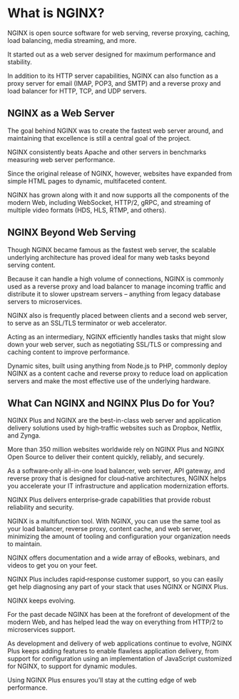 # What is NGINX?
NGINX is open source software for web serving, reverse proxying, caching, load balancing, media streaming, and more. 

It started out as a web server designed for maximum performance and stability. 

In addition to its HTTP server capabilities, NGINX can also function as a proxy server for email (IMAP, POP3, and SMTP) and a reverse proxy and load balancer for HTTP, TCP, and UDP servers.

## NGINX as a Web Server
The goal behind NGINX was to create the fastest web server around, and maintaining that excellence is still a central goal of the project. 

NGINX consistently beats Apache and other servers in benchmarks measuring web server performance. 

Since the original release of NGINX, however, websites have expanded from simple HTML pages to dynamic, multifaceted content. 

NGINX has grown along with it and now supports all the components of the modern Web, including WebSocket, HTTP/2, gRPC, and streaming of multiple video formats (HDS, HLS, RTMP, and others).
 

## NGINX Beyond Web Serving
Though NGINX became famous as the fastest web server, the scalable underlying architecture has proved ideal for many web tasks beyond serving content. 

Because it can handle a high volume of connections, NGINX is commonly used as a reverse proxy and load balancer to manage incoming traffic and distribute it to slower upstream servers – anything from legacy database servers to microservices.

NGINX also is frequently placed between clients and a second web server, to serve as an SSL/TLS terminator or web accelerator.

Acting as an intermediary, NGINX efficiently handles tasks that might slow down your web server, such as negotiating SSL/TLS or compressing and caching content to improve performance. 

Dynamic sites, built using anything from Node.js to PHP, commonly deploy NGINX as a content cache and reverse proxy to reduce load on application servers and make the most effective use of the underlying hardware.

## What Can NGINX and NGINX Plus Do for You?
NGINX Plus and NGINX are the best-in-class web server and application delivery solutions used by high‑traffic websites such as Dropbox, Netflix, and Zynga.

More than 350 million websites worldwide rely on NGINX Plus and NGINX Open Source to deliver their content quickly, reliably, and securely.

As a software‑only all-in-one load balancer, web server, API gateway, and reverse proxy that is designed for cloud‑native architectures, NGINX helps you accelerate your IT infrastructure and application modernization efforts. 

NGINX Plus delivers enterprise‑grade capabilities that provide robust reliability and security.

NGINX is a multifunction tool. With NGINX, you can use the same tool as your load balancer, reverse proxy, content cache, and web server, minimizing the amount of tooling and configuration your organization needs to maintain. 

NGINX offers documentation and a wide array of eBooks, webinars, and videos to get you on your feet. 

NGINX Plus includes rapid‑response customer support, so you can easily get help diagnosing any part of your stack that uses NGINX or NGINX Plus.

NGINX keeps evolving. 

For the past decade NGINX has been at the forefront of development of the modern Web, and has helped lead the way on everything from HTTP/2 to microservices support. 

As development and delivery of web applications continue to evolve, NGINX Plus keeps adding features to enable flawless application delivery, from support for configuration using an implementation of JavaScript customized for NGINX, to support for dynamic modules. 

Using NGINX Plus ensures you’ll stay at the cutting edge of web performance.
